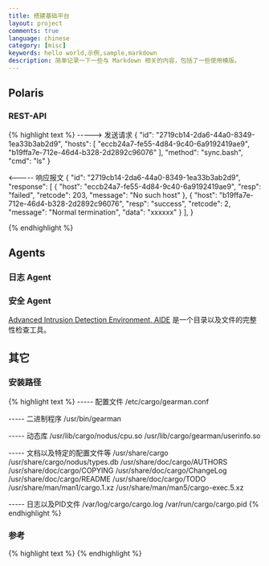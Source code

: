 ```yaml
---
title: 搭建基础平台
layout: project
comments: true
language: chinese
category: [misc]
keywords: hello world,示例,sample,markdown
description: 简单记录一下一些与 Markdown 相关的内容，包括了一些使用模版。
---
```


<!-- more -->

## Polaris


### REST-API

{% highlight text %}
-----> 发送请求
{
	"id": "2719cb14-2da6-44a0-8349-1ea33b3ab2d9",
	"hosts": [ "eccb24a7-fe55-4d84-9c40-6a9192419ae9", "b19ffa7e-712e-46d4-b328-2d2892c96076" ],
	"method": "sync.bash",
	"cmd": "ls"
}

<----- 响应报文
{
	"id": "2719cb14-2da6-44a0-8349-1ea33b3ab2d9",
	"response": [ {
		"host": "eccb24a7-fe55-4d84-9c40-6a9192419ae9",
		"resp": "failed",
		"retcode": 203,
		"message": "No such host"
	}, {
		"host": "b19ffa7e-712e-46d4-b328-2d2892c96076",
		"resp": "success",
		"retcode": 2,
		"message": "Normal termination",
		"data": "xxxxxx"
	} ],
}


{% endhighlight %}




## Agents

### 日志 Agent

### 安全 Agent

[Advanced Intrusion Detection Environment, AIDE](http://aide.sourceforge.net/) 是一个目录以及文件的完整性检查工具。


## 其它


### 安装路径

{% highlight text %}
----- 配置文件
/etc/cargo/gearman.conf

----- 二进制程序
/usr/bin/gearman

----- 动态库
/usr/lib/cargo/nodus/cpu.so
/usr/lib/cargo/gearman/userinfo.so

----- 文档以及特定的配置文件等
/usr/share/cargo
/usr/share/cargo/nodus/types.db
/usr/share/doc/cargo/AUTHORS
/usr/share/doc/cargo/COPYING
/usr/share/doc/cargo/ChangeLog
/usr/share/doc/cargo/README
/usr/share/doc/cargo/TODO
/usr/share/man/man1/cargo.1.xz
/usr/share/man/man5/cargo-exec.5.xz

----- 日志以及PID文件
/var/log/cargo/cargo.log
/var/run/cargo/cargo.pid
{% endhighlight %}



### 参考

<!-- https://linux.cn/article-4242-1.html -->











<!--
前端介绍
https://github.com/brickspert/blog

前端使用的FontAwesom字体
http://corporate.joostrap.com/features/fontawesome-icons

http://sharadchhetri.com/2013/12/13/how-to-lock-and-unlock-user-account-in-linux/
https://github.com/Distrotech/shadow-utils/blob/distrotech-shadow-utils/src/chage.c

一些常用库
https://github.com/fmela/libdict
https://github.com/attractivechaos/klib
https://github.com/nanomsg/nanomsg

GoLang ZeroMQ
http://blog.haohtml.com/archives/14496

using zeromq with libev
https://github.com/pijyoi/zmq_libev
buffered socket library for libev
https://github.com/mreiferson/libevbuffsock

Introspected tunnels to localhost
https://github.com/koolshare/ngrok-libev
https://github.com/inconshreveable/ngrok

Proxy
https://github.com/isayme/socks5
https://github.com/z3APA3A/3proxy


Message Queue
https://github.com/je-so/iqueue *****
https://github.com/circonus-labs/fq
https://github.com/liexusong/mx-queued
https://github.com/chaoran/fast-wait-free-queue
https://github.com/haipome/lock_free_queue
https://github.com/supermartian/lockfree-queue
https://github.com/slact/nchan
https://github.com/darkautism/lfqueue
https://github.com/tylertreat/gatling
https://github.com/bangadennis/networking
https://github.com/fcten/webit

HTTP Server
https://github.com/bachan/ugh
https://github.com/dexgeh/webserver-libev-httpparser
https://github.com/Lupus/libevfibers
https://github.com/h2o/h2o
https://github.com/monkey/monkey
https://github.com/lpereira/lwan


http://www.tildeslash.com/libzdb/#





DROP TABLE IF EXISTS `hosts`;
CREATE TABLE IF NOT EXISTS `hosts` (
	`id` BIGINT NOT NULL AUTO_INCREMENT,
	`name` VARCHAR(128) DEFAULT NULL COMMENT 'TAG、服务或主机标示(如AgentSN、IP、HOSTNAME)',


	`gmt_create` datetime DEFAULT CURRENT_TIMESTAMP,
	`gmt_modify` datetime ON UPDATE CURRENT_TIMESTAMP,
	UNIQUE KEY uk_name (name),
	PRIMARY KEY (`id`)
) ENGINE=InnoDB DEFAULT CHARSET=latin1;

DROP TABLE IF EXISTS `jobs`;
CREATE TABLE IF NOT EXISTS `jobs` (
	`id` BIGINT NOT NULL AUTO_INCREMENT,


	`gmt_create` datetime DEFAULT CURRENT_TIMESTAMP,
	`gmt_modify` datetime ON UPDATE CURRENT_TIMESTAMP,
	UNIQUE KEY uk_name (name),
	PRIMARY KEY (`id`)
) ENGINE=InnoDB DEFAULT CHARSET=latin1;


DROP TABLE IF EXISTS `host_job`;
CREATE TABLE IF NOT EXISTS `host_job` (
	`hostid` BIGINT NOT NULL,
	`jobid` BIGINT NOT NULL,
	UNIQUE KYE (`jobid`, `hostid`),
	PRIMARY KEY (`hostid`, `jobid`)
) ENGINE=InnoDB DEFAULT CHARSET=latin1;


假设产品树采用的是三层结构，
产品，对外售卖的服务(如ECS、RDS等)、内部使用平台(数据库管理平台、运维系统等)
服务，一般也就是一个团队独立开发维护的。
组件/微服务，可以独立安装部署的最小单元，例如Console、DB、Server等。

那么保存的任务就会涉及了继承的层级关系，一般来说层级越低的优先级也越高 ECS < OpenStack < Console < Host ，而这里的优先级处理则是直接通过服务端进行处理。



获取主机对应的任务



内存不足测试
https://oomake.com/question/12305
https://code-examples.net/zh-CN/q/1a9c8
kill信号的排查
https://hongjiang.info/shell-script-background-process-ignore-sigint/


1. 超过最大buffer则丢弃后续的数据，目前设置为 64K。
2. 内存不足、read返回失败(认为内部错误，会打印错误信息) 时会强制 KILL 子进程。
   此时进程会返回状态9(直接在回调函数中kill进程进行测试)
3. fork进程后没有通过exevp()执行，而是直接退出。
   此时通过valgrind会看到有reachable的报错，主要是子进程继承的资源未被释放，如果子进程退出时释放所有资源，那么就不会报错。
   不过可以忽略，操作系统会在进程退出时对这部分的内存进行回收。
4. 执行超时3次以后则会强制退出。测试脚本需要忽略 SIGINT(2) 信号，也就是 trap '' 2
5. libev在新创建的进程里面，实际不需要手动关闭正常运行流程，但是以防后面添加了其它的处理逻辑，还是关闭掉。













             revoke
 [PENDING]------------ >[REVOKED]
     |
     |
     |
     |  put with delay               release with delay
     |`--------------- > [DELAYED] < ---------------------.
     |                       |                             |
     |                kick   | (time passes)               |
     |                       |                             |
     |  put                  v     reserve<1>              |       delete
      `---------------- > [READY] ------------------ > [RESERVED] -------- > [SUCCESS] *poof*
                            ^  ^                        |  |  |
                            |   \    release(retry)     |  |  |
                            |    `---------------------'   |  |
                            |                              |  |
                            | kick                         |  | delete
                            |                              |  |
                            |       bury(retry many times) |  |
                         [BURIED] <-----------------------'   |
                            |                                 |
                            |          delete                 |
                             `--------------------------------`---- > [FAILED] *poof*


## 任务状态

任务最终状态。

* Pending 任务已经下发但是还没有拆解添加到队列中。
* Success 执行成功，包括重试N次之后成功。
* Failed 执行失败，包括重试N次之后失败。
* Revoked 任务被撤销，注意除了Reserved状态的任务外，其它状态都可以被撤销。

任务队列中保存的状态。

* Ready 任务已经满足条件(一般是时间到了)准备被调度执行。
* Reserved 任务被Worker取出准备执行，也就是预定。
* Delayed 任务延迟一段时间之后调整为 Ready 状态。
* Buried 一般是任务处理失败，等待后续的调用，通常超过一段较长时间后自动会删除。


1. 如果Worker拿到任务之后由于某些原因(宕机、进程崩溃等)失败了。
   这一场景会在当 ttr 超时后重新添加到 Ready 队列中，如果 ttr 过长那么会导致等待时间过长，为此最好添加主动探测机制。

int put(unsigned int priority, int delay, int ttl, int ttr, int nbytes, char *buffer);
   新增一个任务。
   Args:
     @priority 任务的优先级，值越小优先级越高，默认是 1024，取值范围为 (0~2^32) 。
     @delay    延迟调度，单位是秒，此时的任务处于delayed状态。
     @ttl      Time To Live 调度有效期，从放置到Ready队列中，到开始执行的时间，如果超过则直接丢弃。
     @ttr      Time To Run 允许Worker的最大执行秒数，对处于Reserved状态的任务，如果在这段时间内。
     @nbytes   任务消息体的大小。
   Return:
     > 0 任务添加成功，返回的是任务ID

int reserve(int ttr)
   取出任务，并将任务保存为Reserved状态，对于取出的任务要求在任务的ttr时间内执行完成，超时则重装为Ready。
   Args:
     @ttr      Time To Run 用户端同时可以设置超时时间，一般 <= 0。

int delete(int taskid)
   删除任务。

int release(int taskid)
   将任务重新放回到 Ready 队列中。

int bury(int taskid)
   将任务迁移到Buried状态，一般是在执行失败之后，此时一般需要用户介入，判断是否要重新执行。

int touch(int taskid)
   为了防止任务超时，更新任务的执行时间，一般用于复杂场景。

GDB使用
http://sunyongfeng.com/201506/programmer/tools/gdb.html
https://darkdust.net/files/GDB%20Cheat%20Sheet.pdf

任务调度策略(参考Beanstalk)
https://github.com/kr/beanstalkd/blob/master/doc/protocol.zh-CN.md

## 统一错误码

通过uint16_t表示，分为 ErrorType(高八位)、ErrorCode(低八位) 

01 执行结果返回错误，也就是任务已经调度执行，只是任务本身执行时返回错误。
    00 执行超时。
	01 任务执行报错。

命令管道：
   A) 同步命令，直接通过TCP链接执行，会有超时时间设置；不会保存到任务队列中，由用户负责任务失败后的重试。
   B) 异步任务，一般耗时比较大，如安装部署；通过任务队列调度执行，可以指定调度策略(该策略由上层负责调度，如分批、延迟、定时等)。
   D) 持久任务，由上层下发到底层的Agent，并由Agent负责任务的调度执行，通过任务管理系统保证上下的参数一致。
   C) 查询接口，提供通用的实时查询接口；例如用户数、IP地址、内存、CPU等信息。

高可用、高并发
安全：A) 安全通道：签名、密文；B) 使用者权限控制：命令白名单、执行范围、IP白名单。

场景：
1. 贯穿服务器整个生命周期。
   1.1 资产核对。
   1.2 装机、硬件故障报修、维护、下线
2. 应用运维。发布、回滚、重启
3. 日志服务。推、拉
4. 监控。OS、JVM、DB、安全
5. 配置管理


任务依赖。
Directed Acyclic Graph, DAG

1. 任务下发执行、状态/结果查询，自动重试。PUSH
2. 全量持久化任务校验、同步。低频 PULL

保证单个任务下发成功。

基于产品树的任务继承，类似于模板机制

SVR 负责任务分发，监控 Agent 的状态，同步 Agent 任务。

Tips:
1. 所有时间除了前台展示都是 UTC/GMT 时间。

### 1. 任务管理

支持调度策略(批量、延迟下发)、重试策略(失败直接退出、失败等N秒后重试M次)、超时机制(任务时效性，超过一段时间后不需要再执行)、任务状态查询、任务取消、任务停止。

#### 1.1 任务下发

主要是接收用户发送的请求，校验参数是否合法，并持久化到数据库中。

A). 用户拼接请求，通过 REST API 调用发送到服务端。
B). 服务端接收到任务后校验入参是否合法。
   B.1 参数格式不符合规范。
   B.2 操作资源不存在，例如主机、产品树。
   B.3 服务端不可用，例如任务入库失败。

在这一步执行完成之后，将未调度执行的任务保存到数据库的重试列表中，由任务调度系统完成后续的重试逻辑，常见场景有：

1. SVR 升级、异常导致不可用。
2. Agent 升级、异常导致不可用；对于该场景，Agent 需要提供查询的 API 接口，如果失败则直接发起重试。

#### 1.2 任务调度执行

任务调度是通过 SVR 执行的，对于单台主机任务 ID 是单调递增的，如果发现 ID 不匹配，那么就需要获取相关任务的 ID 信息。

A). 按照用户配置的策略，将任务拆分为主机粒度，如果已经满足了运行条件，则添加到Kafka队列中。
B). SVR会订阅指定的Topic消费任务信息，并执行属于该主机的任务。<1>


1. 这里会存在几个问题；
   1.1 如果在消费时主机不在线，会导致任务丢失，此时的任务ID会出现空白，需要通过 RPC 远程请求任务。

维护两个任务 ID，包括主任务以及拆分后的任务。


#### 讨论

对于任务调度以及状态查询，实际上最好的方式是使用类似于 Beanstalk 专有的任务调度关系系统，不过类似于 Memcached ，这是一个单点，而且各个节点之间无法相互通讯。

因为缺少任务队列，只能保存、查询部分的任务状态，同时需要增加 Redis 。

https://github.com/crazy-canux/awesome-monitoring
-->



{% highlight text %}
{% endhighlight %}
